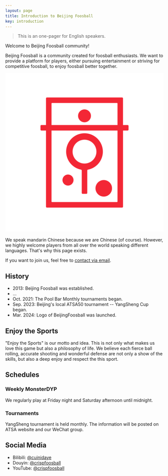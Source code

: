 ```yaml
---
layout: page
title: Introduction to Beijing Foosball
key: introduction
---
```


> This is an one-pager for English speakers.

Welcome to Beijing Foosball community!

Beijing Foosball is a community created for foosball enthusiasts.
We want to provide a platform for players, either pursuing entertainment or striving for competitive foosball, to enjoy foosball better together.

<div class="img-wrapper">
  <img alt="Beijing Foosball Logo" src="/assets/images/logo.png" class="img-1-4" />
</div>

We speak mandarin Chinese because we are Chinese (of course). However, we highly welcome players from all over the world speaking different languages. That's why this page exists.

If you want to join us, feel free to [contact via email](mailto:bjfoospromo+web@gmail.com).

## History

- 2013: Beijing Foosball was established.
- ...
- Oct. 2021: The Pool Bar Monthly tournaments began.
- Sep. 2023: Beijing's local ATSA50 tournament -- YangSheng Cup began.
- Mar. 2024: Logo of BeijingFoosball was launched.

## Enjoy the Sports

"Enjoy the Sports" is our motto and idea. This is not only what makes us love this game but also a philosophy of life.
We believe each fierce ball rolling, accurate shooting and wonderful defense are not only a show of the skills, but also a deep enjoy and respect the this sport.

## Schedules

### Weekly MonsterDYP

We regularly play at Friday night and Saturday afternoon until midnight.

### Tournaments

YangSheng tournament is held monthly. The information will be posted on ATSA website and our WeChat group.

## Social Media

- Bilibili: [@cuinidaye](https://space.bilibili.com/20563734)
- Douyin: [@crispfoosball](https://www.douyin.com/user/MS4wLjABAAAAXpxFmS9wI61heyoDZel8mlCGC-NDyg9MYS0UAlX69dg)
- YouTube: [@crispfoosball](https://www.youtube.com/@crispfoosball)
